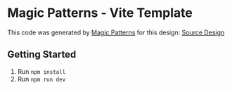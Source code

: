 # Magic Patterns - Vite Template

This code was generated by [Magic Patterns](https://magicpatterns.com) for this design: [Source Design](https://www.magicpatterns.com/c/rhvoc9sndvznojkgymanre)

## Getting Started

1. Run `npm install`
2. Run `npm run dev`
